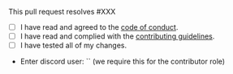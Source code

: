 This pull request resolves #XXX

- [ ] I have read and agreed to the [code of conduct](https://github.com/p-stream/p-strean/blob/production/.github/CODE_OF_CONDUCT.md).
- [ ] I have read and complied with the [contributing guidelines](https://github.com/p-stream/p-strean/blob/production/.github/CONTRIBUTING.md).
- [ ] I have tested all of my changes.
- Enter discord user: `` (we require this for the contributor role)
